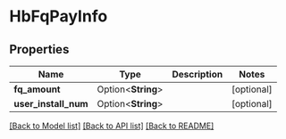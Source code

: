 # HbFqPayInfo

## Properties

Name | Type | Description | Notes
------------ | ------------- | ------------- | -------------
**fq_amount** | Option<**String**> |  | [optional]
**user_install_num** | Option<**String**> |  | [optional]

[[Back to Model list]](../README.md#documentation-for-models) [[Back to API list]](../README.md#documentation-for-api-endpoints) [[Back to README]](../README.md)


